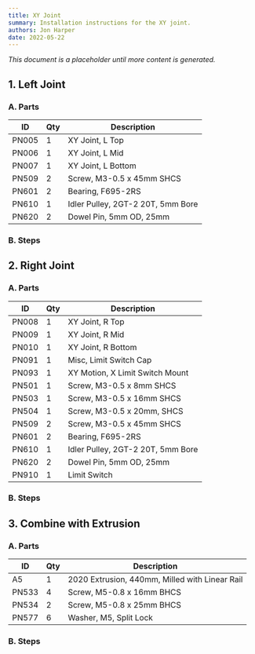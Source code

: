 ```yaml
---
title: XY Joint
summary: Installation instructions for the XY joint.
authors: Jon Harper
date: 2022-05-22
---
```


*This document is a placeholder until more content is generated.*

## 1. Left Joint

### A. Parts

| ID    | Qty | Description                         |
|-------|-----|-------------------------------------|
| PN005 | 1   | XY Joint, L Top                     |
| PN006 | 1   | XY Joint, L Mid                     |
| PN007 | 1   | XY Joint, L Bottom                  |
| PN509 | 2   | Screw, M3-0.5 x 45mm SHCS           |
| PN601 | 2   | Bearing, F695-2RS                   |
| PN610 | 1   | Idler Pulley, 2GT-2 20T, 5mm Bore   |
| PN620 | 2   | Dowel Pin, 5mm OD, 25mm             |

### B. Steps



## 2. Right Joint

### A. Parts

| ID    | Qty | Description                         |
|-------|-----|-------------------------------------|
| PN008 | 1   | XY Joint, R Top                     |
| PN009 | 1   | XY Joint, R Mid                     |
| PN010 | 1   | XY Joint, R Bottom                  |
| PN091 | 1   | Misc, Limit Switch Cap              |
| PN093 | 1   | XY Motion, X Limit Switch Mount     |
| PN501 | 1   | Screw, M3-0.5 x 8mm SHCS            |
| PN503 | 1   | Screw, M3-0.5 x 16mm SHCS           |
| PN504 | 1   | Screw, M3-0.5 x 20mm, SHCS          |
| PN509 | 2   | Screw, M3-0.5 x 45mm SHCS           |
| PN601 | 2   | Bearing, F695-2RS                   |
| PN610 | 1   | Idler Pulley, 2GT-2 20T, 5mm Bore   |
| PN620 | 2   | Dowel Pin, 5mm OD, 25mm             |
| PN910 | 1   | Limit Switch                        |

### B. Steps

## 3. Combine with Extrusion

### A. Parts

| ID    | Qty | Description                                    |
|-------|-----|------------------------------------------------|
| A5    | 1   | 2020 Extrusion, 440mm, Milled with Linear Rail |
| PN533 | 4   | Screw, M5-0.8 x 16mm BHCS                      |
| PN534 | 2   | Screw, M5-0.8 x 25mm BHCS                      |
| PN577 | 6   | Washer, M5, Split Lock                         |

### B. Steps

